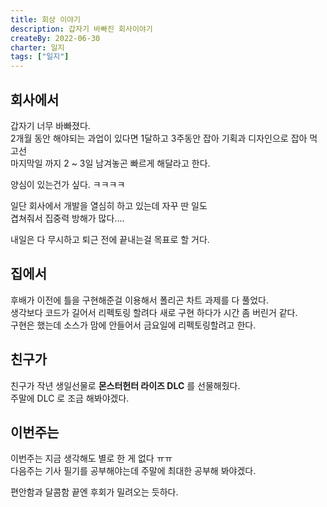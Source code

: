 ```yaml
---
title: 회상 이야기
description: 갑자기 바빠진 회사이야기
createBy: 2022-06-30
charter: 일지
tags: ["일지"]
---
```


## 회사에서

갑자기 너무 바빠졌다.  
2개월 동안 해야되는 과업이 있다면 1달하고 3주동안 잡아 기획과 디자인으로 잡아 먹고선  
마지막일 까지 2 ~ 3일 남겨놓곤 빠르게 해달라고 한다.

양심이 있는건가 싶다. ㅋㅋㅋㅋ

일단 회사에서 개발을 열심히 하고 있는데 자꾸 딴 일도  
겹쳐줘서 집중력 방해가 많다....

내일은 다 무시하고 퇴근 전에 끝내는걸 목표로 할 거다.

## 집에서

후배가 이전에 틀을 구현해준걸 이용해서 폴리곤 차트 과제를 다 풀었다.  
생각보다 코드가 길어서 리펙토링 할려다 새로 구현 하다가 시간 좀 버린거 같다.  
구현은 했는데 소스가 맘에 안들어서 금요일에 리펙토링할려고 한다.

## 친구가

친구가 작년 생일선물로 **몬스터헌터 라이즈 DLC** 를 선물해줬다.  
주말에 DLC 로 조금 해봐야겠다.

## 이번주는

이번주는 지금 생각해도 별로 한 게 없다 ㅠㅠ  
다음주는 기사 필기를 공부해야는데 주말에 최대한 공부해 봐야겠다.

편안함과 달콤함 끝엔 후회가 밀려오는 듯하다.

